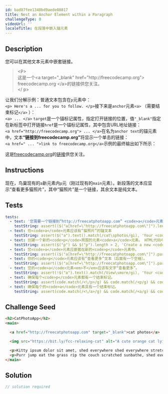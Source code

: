 ```yaml
---
id: bad87fee1348bd9aede08817
title: Nest an Anchor Element within a Paragraph
challengeType: 0
videoUrl: ''
localeTitle: 在段落中嵌入锚元素
---
```


## Description
<section id="description">您可以在其他文本元素中嵌套链接。 <blockquote> &lt;P&gt; <br>这是一个&lt;a target=&quot;_blank&quot; href=&quot;http://freecodecamp.org&quot;&gt; freecodecamp.org &lt;/a&gt;的链接供您关注。 <br> &lt;/ p&gt; </blockquote>让我们分解示例：普通文本包含在<code>p</code>元素中： <br> <code>&lt;p&gt; Here&#39;s a ... for you to follow. &lt;/p&gt;</code>接下来是<code>anchor</code>元素<code>&lt;a&gt;</code> （需要结束标记<code>&lt;/a&gt;</code> ）： <br> <code>&lt;a&gt; ... &lt;/a&gt;</code> <code>target</code>是一个锚标记属性，指定打开链接的位置，值<code>&quot;_blank&quot;</code>指定在新标签中打开链接<code>href</code>是一个锚标记属性，其中包含URL地址链接： <br> <code>&lt;a href=&quot;http://freecodecamp.org&quot;&gt; ... &lt;/a&gt;</code>在名为<code>anchor text</code>的锚元素中，文本<strong>“链接到freecodecamp.org”</strong>将显示一个单击的链接： <br> <code>&lt;a href=&quot; ... &quot;&gt;link to freecodecamp.org&lt;/a&gt;</code>示例的最终输出如下所示： <br><p>这是<a target="_blank" href="http://freecodecamp.org">freecodecamp.org</a>的<a target="_blank" href="http://freecodecamp.org">链接</a>供您关注。 </p></section>

## Instructions
<section id="instructions">现在，鸟巢现有的<code>a</code>新元素内<code>p</code>元（刚过现有的<code>main</code>元素）。新段落的文本应显示“查看更多猫照片”，其中“猫照片”是一个链接，其余文本是纯文本。 </section>

## Tests
<section id='tests'>

```yml
tests:
  - text: '您需要一个链接到“http://freecatphotoapp.com” <code>a</code>元素。'
    testString: assert(($("a[href=\"http://freecatphotoapp.com\"]").length > 0 || $("a[href=\"http://www.freecatphotoapp.com\"]").length > 0), 'You need an <code>a</code> element that links to "http://freecatphotoapp.com".');
  - text: 你<code>a</code>元素应该有“猫照片”的锚文本
    testString: assert($("a").text().match(/cat\sphotos/gi), 'Your <code>a</code> element should have the anchor text of "cat photos"');
  - text: 创建一个新的<code>p</code>周围的元素<code>a</code>元素。 HTML代码中应至少包含3个<code>p</code>标签。
    testString: assert($("p") && $("p").length > 2, 'Create a new <code>p</code> element around your <code>a</code> element. There should be at least 3 total <code>p</code> tags in your HTML code.');
  - text: 您<code>a</code>元素应嵌套在新的<code>p</code>元素中。
    testString: assert(($("a[href=\"http://freecatphotoapp.com\"]").parent().is("p") || $("a[href=\"http://www.freecatphotoapp.com\"]").parent().is("p")), 'Your <code>a</code> element should be nested within your new <code>p</code> element.');
  - text: 你的<code>p</code>元素应该有“查看更多”文本（后面有一个空格）。
    testString: assert(($("a[href=\"http://freecatphotoapp.com\"]").parent().text().match(/View\smore\s/gi) || $("a[href=\"http://www.freecatphotoapp.com\"]").parent().text().match(/View\smore\s/gi)), 'Your <code>p</code> element should have the text "View more " (with a space after it).');
  - text: 您的<code>a</code>元素<em>不</em>应该有文字“查看更多”。
    testString: assert(!$("a").text().match(/View\smore/gi), 'Your <code>a</code> element should <em>not</em> have the text "View more".');
  - text: 确保每个<code>p</code>元素都有一个结束标记。
    testString: assert(code.match(/<\/p>/g) && code.match(/<p/g) && code.match(/<\/p>/g).length === code.match(/<p/g).length, 'Make sure each of your <code>p</code> elements has a closing tag.');
  - text: 确保每个的<code>a</code>元素具有一个结束标记。
    testString: assert(code.match(/<\/a>/g) && code.match(/<a/g) && code.match(/<\/a>/g).length === code.match(/<a/g).length, 'Make sure each of your <code>a</code> elements has a closing tag.');

```

</section>

## Challenge Seed
<section id='challengeSeed'>

<div id='html-seed'>

```html
<h2>CatPhotoApp</h2>
<main>

  <a href="http://freecatphotoapp.com" target="_blank">cat photos</a>

  <img src="https://bit.ly/fcc-relaxing-cat" alt="A cute orange cat lying on its back.">

  <p>Kitty ipsum dolor sit amet, shed everywhere shed everywhere stretching attack your ankles chase the red dot, hairball run catnip eat the grass sniff.</p>
  <p>Purr jump eat the grass rip the couch scratched sunbathe, shed everywhere rip the couch sleep in the sink fluffy fur catnip scratched.</p>
</main>

```

</div>



</section>

## Solution
<section id='solution'>

```js
// solution required
```
</section>
